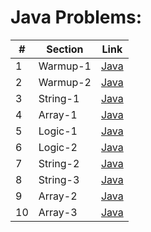 Java Problems:
==============


| # | Section | Link |
|--------------|--------------------|------------------------|
| 1 | Warmup-1 | [Java](001-Warmup-1/README.md) |
| 2 | Warmup-2 | [Java](002-Warmup-2/README.md) |
| 3 | String-1 | [Java](003-String-1/README.md) | 
| 4 | Array-1 | [Java](004-Array-1/README.md) |
| 5 | Logic-1 | [Java](005-Logic-1/README.md) |
| 6 | Logic-2 | [Java](006-Logic-2/README.md) |
| 7 | String-2 | [Java](007-String-2/README.md) |
| 8 | String-3 | [Java](008-String-3/README.md) |
| 9 | Array-2 | [Java](009-Array-2/README.md) |
| 10 | Array-3 | [Java](010-Array-3/README.md) |
